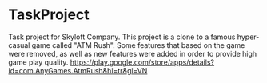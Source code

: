 # TaskProject
 Task project for Skyloft Company. 
This project is a clone to a famous hyper-casual game called "ATM Rush". Some features that based on the game were removed, as well as new features were added in order to provide high game play quality.
https://play.google.com/store/apps/details?id=com.AnyGames.AtmRush&hl=tr&gl=VN
